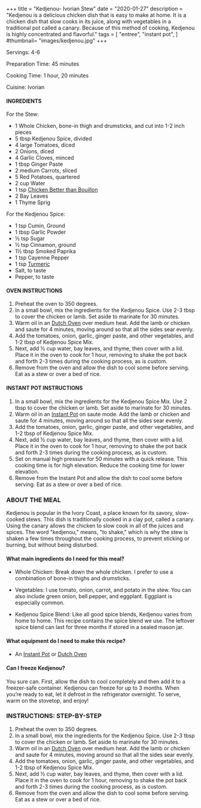 +++
title = "Kedjenou- Ivorian Stew"
date = "2020-01-27"
description = "Kedjenou is a delicious chicken dish that is easy to make at home. It is a chicken dish that slow cooks in its juice, along with vegetables in a traditional pot called a canary. Because of this method of cooking, Kedjenou is highly concentrated and flavorful."
tags = [
    "entree",
    "instant pot",
]
#thumbnail= "images/kedjenou.jpg"
+++

Servings: 4-6 <!--more-->

Preparation Time: 45 minutes 

Cooking Time: 1 hour, 20 minutes 

Cuisine: Ivorian

#### INGREDIENTS 

For the Stew: 

* 1 Whole Chicken, bone-in thigh and drumsticks, and cut into 1-2 inch pieces 
* 5 tbsp Kedjenou Spice, divided
* 4 large Tomatoes, diced 
* 2 Onions, diced 
* 4 Garlic Cloves, minced 
* 1 tbsp Ginger Paste 
* 2 medium Carrots, sliced 
* 5 Red Potatoes, quartered 
* 2 cup Water
* 1 tsp [Chicken Better than Bouillon](https://amzn.to/3rR71VA)
* 2 Bay Leaves
* 1 Thyme Sprig

For the Kedjenou Spice: 

* 1 tsp Cumin, Ground 
* 1 tbsp Garlic Powder
* ½ tsp Sugar 
* ½ tsp Cinnamon, ground 
* 1½ tbsp Smoked Paprika 
* 1 tsp Cayenne Pepper 
* 1 tsp [Turmeric](https://amzn.to/3tpsxkL)
* Salt, to taste
* Pepper, to taste

#### OVEN INSTRUCTIONS 

1. Preheat the oven to 350 degrees. 
2. In a small bowl, mix the ingredients for the Kedjenou Spice. Use 2-3 tbsp to cover the chicken or lamb. Set aside to marinate for 30 minutes. 
3. Warm oil in an [Dutch Oven](https://amzn.to/3sgQtGK) over medium heat. Add the lamb or chicken and saute for 4 minutes, moving around so that all the sides sear evenly. 
4. Add the tomatoes, onion, garlic, ginger paste, and other vegetables, and 1-2 tbsp of Kedjenou Spice Mix. 
5. Next, add ½ cup water, bay leaves, and thyme, then cover with a lid. Place it in the oven to cook for 1 hour, removing to shake the pot back and forth 2-3 times during the cooking process, as is custom.   
6. Remove from the oven and allow the dish to cool some before serving. Eat as a stew or over a bed of rice. 

#### INSTANT POT INSTRUCTIONS 

1. In a small bowl, mix the ingredients for the Kedjenou Spice Mix. Use 2 tbsp to cover the chicken or lamb. Set aside to marinate for 30 minutes. 
2. Warm oil in an [Instant Pot](https://amzn.to/3qfNYCZ) on saute mode. Add the lamb or chicken and saute for 4 minutes, moving around so that all the sides sear evenly. 
3. Add the tomatoes, onion, garlic, ginger paste, and other vegetables, and 1-2 tbsp of Kedjenou Spice Mix.  
4. Next, add ½ cup water, bay leaves, and thyme, then cover with a lid. Place it in the oven to cook for 1 hour, removing to shake the pot back and forth 2-3 times during the cooking process, as is custom.  
5. Set on manual high pressure for 50 minutes with a quick release. This cooking time is for high elevation. Reduce the cooking time for lower elevation.
6. Remove from the Instant Pot and allow the dish to cool some before serving. Eat as a stew or over a bed of rice. 

### ABOUT THE MEAL

Kedjenou is popular in the Ivory Coast, a place known for its savory, slow-cooked stews. This dish is traditionally cooked in a clay pot, called a canary. Using the canary allows the chicken to slow cook in all of the juices and spices. The word "kedjenou," means, "to shake," which is why the stew is shaken a few times throughout the cooking process, to prevent sticking or burning, but without being disturbed. 

#### What main ingredients do I need for this meal?

* Whole Chicken: Break down the whole chicken. I prefer to use a combination of bone-in thighs and drumsticks.

* Vegetables: I use tomato, onion, carrot, and potato in the stew. You can also include green onion, bell pepper, and eggplant. Eggplant is especially common. 

* Kedjenou Spice Blend: Like all good spice blends, Kedjenou varies from home to home. This recipe contains the spice blend we use. The leftover spice blend can last for three months if stored in a sealed mason jar. 

#### What equipment do I need to make this recipe?

* An [Instant Pot](https://amzn.to/3qfNYCZ) or [Dutch Oven](https://amzn.to/3sgQtGK) 

#### Can I freeze Kedjenou?

You sure can. First, allow the dish to cool completely and then add it to a freezer-safe container. Kedjenou can freeze for up to 3 months. When you’re ready to eat, let it defrost in the refrigerator overnight. To serve, warm on the stovetop, and enjoy!

### INSTRUCTIONS: STEP-BY-STEP 

1. Preheat the oven to 350 degrees. 
2. In a small bowl, mix the ingredients for the Kedjenou Spice. Use 2-3 tbsp to cover the chicken or lamb. Set aside to marinate for 30 minutes. 
3. Warm oil in an [Dutch Oven](https://amzn.to/3sgQtGK) over medium heat. Add the lamb or chicken and saute for 4 minutes, moving around so that all the sides sear evenly. 
4. Add the tomatoes, onion, garlic, ginger paste, and other vegetables, and 1-2 tbsp of Kedjenou Spice Mix. 
5. Next, add ½ cup water, bay leaves, and thyme, then cover with a lid. Place it in the oven to cook for 1 hour, removing to shake the pot back and forth 2-3 times during the cooking process, as is custom.  
6. Remove from the oven and allow the dish to cool some before serving. Eat as a stew or over a bed of rice. 
